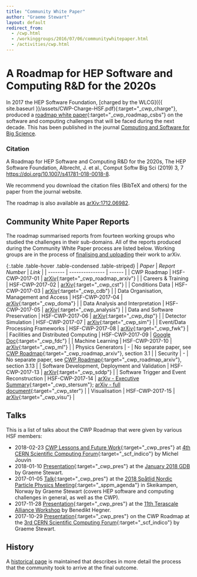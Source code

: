 ```yaml
---
title: "Community White Paper"
author: "Graeme Stewart"
layout: default
redirect_from:
  - /cwp.html
  - /workinggroups/2016/07/06/communitywhitepaper.html
  - /activities/cwp.html
---
```


# A Roadmap for HEP Software and Computing R&D for the 2020s

In 2017 the HEP Software Foundation, [charged by the WLCG]({{ site.baseurl }}/assets/CWP-Charge-HSF.pdf){:target="_cwp_charge"}, produced a
[roadmap white paper](https://doi.org/10.1007/s41781-018-0018-8){:target="_cwp_roadmap_csbs"} on the
software and computing challenges that will be faced during the next decade.
This has been published in the journal
[Computing and Software for Big Science](https://link.springer.com/journal/41781).

### Citation

A Roadmap for HEP Software and Computing R&D for the 2020s, The HEP Software Foundation, Albrecht, J. et al., Comput Softw Big Sci (2019) 3, 7 <https://doi.org/10.1007/s41781-018-0018-8>.

We recommend you download the citation files (BibTeX and others) for the paper from the
journal website.

The roadmap is also available as [arXiv:1712.06982](https://arxiv.org/abs/1712.06982).

## Community White Paper Reports

The roadmap summarised reports from fourteen working groups who studied the challenges in their
sub-domains. All of the reports produced during the Community White Paper process are listed below.
Working groups are in the process of [finalising and uploading]({{site.baseurl}}/cwp/cwp-wg-papers.html) their work to arXiv.

{:.table .table-hover .table-condensed .table-striped}
| *Paper* | *Report Number* | *Link* |
| ------- | --------------- | ------ |
| CWP Roadmap | HSF-CWP-2017-01 | [arXiv](https://arxiv.org/abs/1712.06982){:target="_cwp_roadmap_arxiv"} |
| Careers & Training	 | HSF-CWP-2017-02	| [arXiv](https://arxiv.org/abs/1807.02875){:target="_cwp_cst"} |
| Conditions Data | HSF-CWP-2017-03	| [arXiv](https://arxiv.org/abs/1901.05429){:target="_cwp_cdb"} |
| Data Organisation, Management and Access | HSF-CWP-2017-04	| [arXiv](https://arxiv.org/abs/1812.00761){:target="_cwp_doma"} |
| Data Analysis and Interpretation | HSF-CWP-2017-05	| [arXiv](https://arxiv.org/abs/1804.03983){:target="_cwp_analysis"} |
| Data and Software Preservation | HSF-CWP-2017-06 | [arXiv](https://arxiv.org/abs/1810.01191){:target="_cwp_dsp"} |
| Detector Simulation | HSF-CWP-2017-07	| [arXiv](https://arxiv.org/abs/1803.04165){:target="_cwp_sim"} |
| Event/Data Processing Frameworks | HSF-CWP-2017-08	| [arXiv](https://arxiv.org/abs/1812.07861){:target="_cwp_fwk"} |
| Facilities and Distributed Computing | HSF-CWP-2017-09	| [Google Doc](https://docs.google.com/document/d/1dm5vxejQrKZ19Y-pBLaqBcI_Z_yEN6S0N3Z4UonoTn8/edit?usp=sharing){:target="_cwp_fdc"} |
| Machine Learning | HSF-CWP-2017-10	| [arXiv](https://arxiv.org/abs/1807.02876){:target="_cwp_ml"} |
| Physics Generators | - | No separate paper, see [CWP Roadmap](https://arxiv.org/abs/1712.06982){:target="_cwp_roadmap_arxiv"}, section 3.1 |
| Security | - | No separate paper, see [CWP Roadmap](https://arxiv.org/abs/1712.06982){:target="_cwp_roadmap_arxiv"}, section 3.13 |
| Software Development, Deployment and Validation | HSF-CWP-2017-13 | [arXiv](https://arxiv.org/abs/1712.07959){:target="_cwp_sddp"} |
| Software Trigger and Event Reconstruction | HSF-CWP-2017-14	| [arXiv - Executive Summary](https://arxiv.org/abs/1802.08640){:target="_cwp_stersum"}; [arXiv - full document](https://arxiv.org/abs/1802.08638){:target="_cwp_ster"} |
| Visualisation | HSF-CWP-2017-15 | [arXiv](https://arxiv.org/abs/1811.10309){:target="_cwp_visu"} |


## Talks

This is a list of talks about the CWP Roadmap that were given by various HSF members:

* 2018-02-23 [CWP Lessons and Future Work](https://indico.cern.ch/event/702775/contributions/2882384/attachments/1597819/2547448/HEP-Computing-After-CWP.pdf){:target="_cwp_pres"}
  at [4th CERN Scientific Computing Forum](https://indico.cern.ch/event/663273/){:target="_scf_indico"} by Michel Jouvin
* 2018-01-10 [Presentation](https://indico.cern.ch/event/651349/contributions/2830237/attachments/1580497/2497360/cwp-gdb-january-2018.pdf){:target="_cwp_pres"} at
 the [January 2018 GDB](https://indico.cern.ch/event/651349/) by Graeme Stewart.
* 2017-01-05 [Talk](https://indico.cern.ch/event/666278/contributions/2830239/attachments/1579352/2495271/Advances_in_software_and_computing_for_HEP.pdf){:target="_cwp_pres"}
 at the [2018 Sp&aring;tlid Nordic Particle Physics Meeting](https://indico.cern.ch/event/666278/overview){:target="_sppm_agenda"} in Skeikampen, Norway
 by Graeme Stewart (covers HEP software and computing challenges in general, as well as the CWP).
* 2017-11-28 [Presentation](https://indico.desy.de/indico/event/18681/session/8/contribution/114/material/slides/0.pdf){:target="_cwp_pres"} at
the [11th Terascale Alliance Workshop](https://indico.desy.de/indico/event/18681/) by Benedikt Hegner.
* 2017-10-29 [Presentation](https://indico.cern.ch/event/663273/contributions/2708178/attachments/1545100/2431717/HSF-CWP-Roadmap.pdf){:target="_cwp_pres"}
 on the CWP Roadmap at the [3rd CERN Scientific Computing Forum](https://indico.cern.ch/event/663273/){:target="_scf_indico"} by Graeme Stewart.

## History

A [historical page]({{site.baseurl}}/cwp/cwp-history.html) is maintained that describes in more detail
the process that the community took to arrive at the final outcome.
